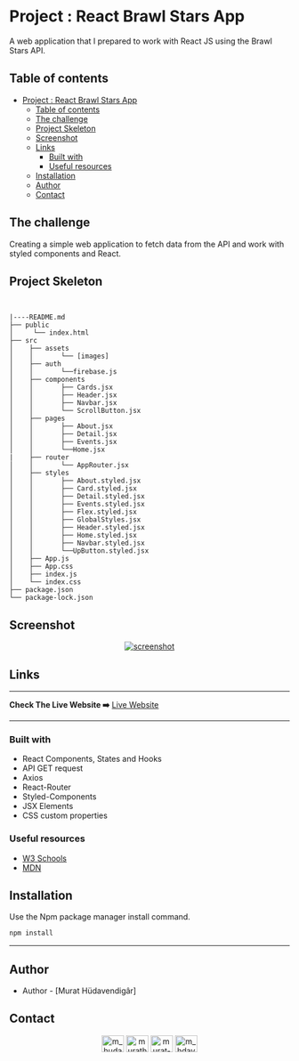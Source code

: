 # Project : React Brawl Stars App

A web application that I prepared to work with React JS using the Brawl Stars API.

## Table of contents

- [Project : React Brawl Stars App](#project--react-brawl-stars-app)
  - [Table of contents](#table-of-contents)
  - [The challenge](#the-challenge)
  - [Project Skeleton](#project-skeleton)
  - [Screenshot](#screenshot)
  - [Links](#links)
    - [Built with](#built-with)
    - [Useful resources](#useful-resources)
  - [Installation](#installation)
  - [Author](#author)
  - [Contact](#contact)

## The challenge

Creating a simple web application to fetch data from the API and work with styled components and React.

## Project Skeleton

```


|----README.md
├── public
│     └── index.html
├── src
│    ├── assets
│    │       └── [images]
│    ├── auth
│    │       └──firebase.js
│    ├── components
│    │       ├── Cards.jsx
│    │       ├── Header.jsx
│    │       ├── Navbar.jsx
│    │       └── ScrollButton.jsx
│    ├── pages
│    │       ├── About.jsx
│    │       ├── Detail.jsx
│    │       ├── Events.jsx
│    │       └──Home.jsx
|    ├── router
│    │       └── AppRouter.jsx
│    ├── styles
│    │       ├── About.styled.jsx
│    │       ├── Card.styled.jsx
│    │       ├── Detail.styled.jsx
│    │       ├── Events.styled.jsx
│    │       ├── Flex.styled.jsx
│    │       ├── GlobalStyles.jsx
│    │       ├── Header.styled.jsx
│    │       ├── Home.styled.jsx
│    │       ├── Navbar.styled.jsx
│    │       └──UpButton.styled.jsx
│    ├── App.js
│    ├── App.css
│    ├── index.js
│    └── index.css
├── package.json
└── package-lock.json
```

## Screenshot

<p align="center">
<a href="https://brawl-stars-api-react.vercel.app/"><img src="https://media-exp1.licdn.com/dms/image/C4D22AQG1TNPkPVWNhw/feedshare-shrink_800/0/1669823576628?e=1672876800&v=beta&t=cz18JaR2CbWLyrJxNrhtngnrFWLQa6NljboAZHVrdgM" alt="screenshot"></a>
</p>

## Links

<hr>
<b>Check The Live Website ➡️</b> <a href="https://brawl-stars-api-react.vercel.app/">Live Website</a>
<hr>

### Built with

- React Components, States and Hooks
- API GET request
- Axios
- React-Router
- Styled-Components
- JSX Elements
- CSS custom properties

### Useful resources

- [W3 Schools](https://www.w3schools.com/)
- [MDN](https://developer.mozilla.org/en-US/)

## Installation

Use the Npm package manager install command.

```bash
npm install
```

---

## Author

- Author - [Murat Hüdavendigâr]

## Contact

<p align="center">
<a href="https://codepen.io/m_hudavendigar" target="blank"><img align="center" src="https://raw.githubusercontent.com/rahuldkjain/github-profile-readme-generator/master/src/images/icons/Social/codepen.svg" alt="m_hudavendigar" height="30" width="40" /></a>
<a href="https://twitter.com/murathoncu" target="blank"><img align="center" src="https://raw.githubusercontent.com/rahuldkjain/github-profile-readme-generator/master/src/images/icons/Social/twitter.svg" alt="murathoncu" height="30" width="40" /></a>
<a href="https://www.linkedin.com/in/murathudavendigaroncu/" target="blank"><img align="center" src="https://raw.githubusercontent.com/rahuldkjain/github-profile-readme-generator/master/src/images/icons/Social/linked-in-alt.svg" alt="murat-hüdavendigâr-öncü-232749246" height="30" width="40" /></a>
<a href="https://instagram.com/m_hdavendigr" target="blank"><img align="center" src="https://raw.githubusercontent.com/rahuldkjain/github-profile-readme-generator/master/src/images/icons/Social/instagram.svg" alt="m_hdavendigr" height="30" width="40" /></a>
</p>
